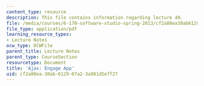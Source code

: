 ```yaml
---
content_type: resource
description: This file contains information regarding lecture 49.
file: /media/courses/6-170-software-studio-spring-2013/cf2a80ea30ab612907a23a981d5e7f27_MIT6_170S13_49-asyn-app.pdf
file_type: application/pdf
learning_resource_types:
- Lecture Notes
ocw_type: OCWFile
parent_title: Lecture Notes
parent_type: CourseSection
resourcetype: Document
title: 'Ajax: Engage App'
uid: cf2a80ea-30ab-6129-07a2-3a981d5e7f27
---
```

